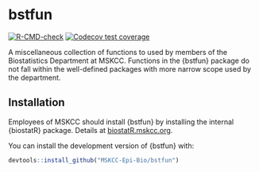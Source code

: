 
<!-- README.md is generated from README.Rmd. Please edit that file -->

# bstfun

<!-- badges: start -->

[![R-CMD-check](https://github.com/MSKCC-Epi-Bio/bstfun/workflows/R-CMD-check/badge.svg)](https://github.com/MSKCC-Epi-Bio/bstfun/actions)
[![Codecov test
coverage](https://codecov.io/gh/MSKCC-Epi-Bio/bstfun/branch/master/graph/badge.svg)](https://app.codecov.io/gh/MSKCC-Epi-Bio/bstfun?branch=main)
<!-- badges: end -->

A miscellaneous collection of functions to used by members of the
Biostatistics Department at MSKCC. Functions in the {bstfun} package do
not fall within the well-defined packages with more narrow scope used by
the department.

## Installation

Employees of MSKCC should install {bstfun} by installing the internal
{biostatR} package. Details at
[biostatR.mskcc.org](https://github.mskcc.org/pages/datadojo/biostatR/index.html).

You can install the development version of {bstfun} with:

``` r
devtools::install_github("MSKCC-Epi-Bio/bstfun")
```
 
